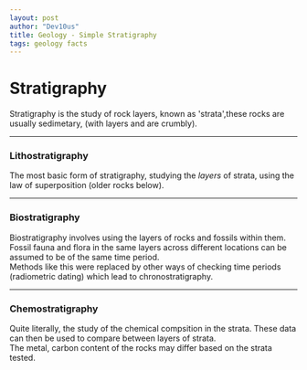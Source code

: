 ```yaml
---
layout: post
author: "Dev10us"
title: Geology - Simple Stratigraphy
tags: geology facts
---
```


# Stratigraphy

Stratigraphy is the study of rock layers, known as 'strata',these rocks are usually sedimetary, (with layers and are crumbly).

---

### Lithostratigraphy

The most basic form of stratigraphy, studying the _layers_ of strata, using the law of superposition (older rocks below).

---

### Biostratigraphy

Biostratigraphy involves using the layers of rocks and fossils within them. Fossil fauna and flora in the same layers across different locations can be assumed to be of the same time period. \
Methods like this were replaced by other ways of checking time periods (radiometric dating) which lead to chronostratigraphy.

---

### Chemostratigraphy

Quite literally, the study of the chemical compsition in the strata. These data can then be used to compare between layers of strata. \
The metal, carbon content of the rocks may differ based on the strata tested.
